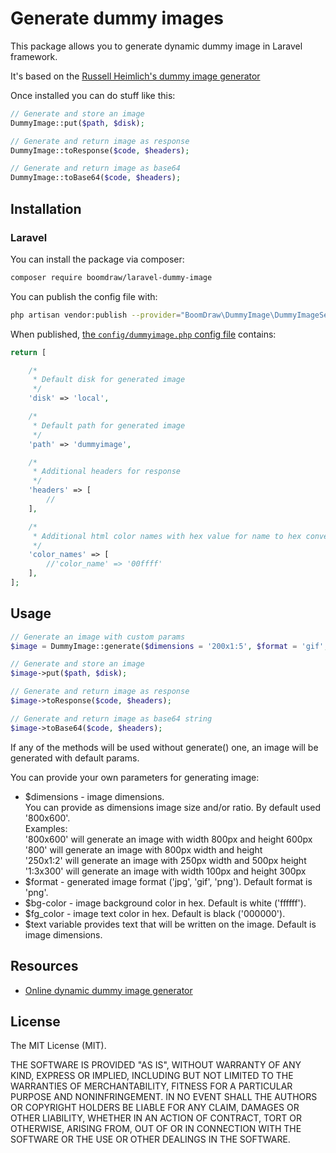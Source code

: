 # Generate dummy images

This package allows you to generate dynamic dummy image in Laravel framework.

It's based on the [Russell Heimlich's dummy image generator](https://github.com/kingkool68/dummyimage)

Once installed you can do stuff like this:

```php
// Generate and store an image
DummyImage::put($path, $disk);

// Generate and return image as response
DummyImage::toResponse($code, $headers);

// Generate and return image as base64
DummyImage::toBase64($code, $headers);
```

## Installation
### Laravel

You can install the package via composer:

``` bash
composer require boomdraw/laravel-dummy-image
```

You can publish the config file with:

```bash
php artisan vendor:publish --provider="BoomDraw\DummyImage\DummyImageServiceProvider" --tag="config"
```

When published, [the `config/dummyimage.php` config file](https://github.com/boomdraw/laravel-dummy-image/blob/master/config/dummyimage.php) contains:

```php
return [

    /*
     * Default disk for generated image
     */
    'disk' => 'local',

    /*
     * Default path for generated image
     */
    'path' => 'dummyimage',

    /*
     * Additional headers for response
     */
    'headers' => [
        //
    ],

    /*
     * Additional html color names with hex value for name to hex convertation
     */
    'color_names' => [
        //'color_name' => '00ffff'
    ],
];
```

## Usage

```php
// Generate an image with custom params
$image = DummyImage::generate($dimensions = '200x1:5', $format = 'gif', $bg_color = 'ff00cc', $fg_color = '00ffcc', $text = 'I am image text');

// Generate and store an image
$image->put($path, $disk);

// Generate and return image as response
$image->toResponse($code, $headers);

// Generate and return image as base64 string
$image->toBase64($code, $headers);
```

If any of the methods will be used without generate() one, an image will be generated with default params.

You can provide your own parameters for generating image:
- $dimensions - image dimensions.<br/>
You can provide as dimensions image size and/or ratio. By default used '800x600'.<br/>
Examples:<br/>
'800x600' will generate an image with width 800px and height 600px<br/>
'800' will generate an image with 800px width and height<br/>
'250x1:2' will generate an image with 250px width and 500px height<br/>
'1:3x300' will generate an image with width 100px and height 300px
- $format - generated image format ('jpg', 'gif', 'png'). Default format is 'png'.
- $bg-color - image background color in hex. Default is white ('ffffff').
- $fg_color - image text color in hex. Default is black ('000000').
- $text variable provides text that will be written on the image. Default is image dimensions.

## Resources

- [Online dynamic dummy image generator](https://dummyimage.com/)

## License

The MIT License (MIT).

THE SOFTWARE IS PROVIDED "AS IS", WITHOUT WARRANTY OF ANY KIND, EXPRESS OR IMPLIED, INCLUDING BUT NOT LIMITED TO THE WARRANTIES OF MERCHANTABILITY, FITNESS FOR A PARTICULAR PURPOSE AND NONINFRINGEMENT. IN NO EVENT SHALL THE AUTHORS OR COPYRIGHT HOLDERS BE LIABLE FOR ANY CLAIM, DAMAGES OR OTHER LIABILITY, WHETHER IN AN ACTION OF CONTRACT, TORT OR OTHERWISE, ARISING FROM, OUT OF OR IN CONNECTION WITH THE SOFTWARE OR THE USE OR OTHER DEALINGS IN THE SOFTWARE.
